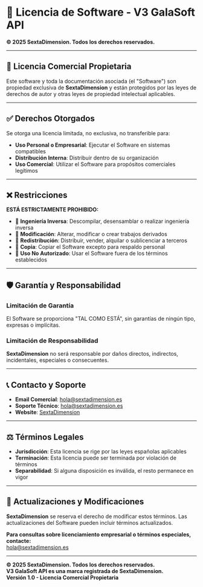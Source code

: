 # 📜 Licencia de Software - V3 GalaSoft API

**© 2025 SextaDimension. Todos los derechos reservados.**

---

## 🏢 **Licencia Comercial Propietaria**

Este software y toda la documentación asociada (el "Software") son propiedad exclusiva de **SextaDimension** y están protegidos por las leyes de derechos de autor y otras leyes de propiedad intelectual aplicables.

---

## ✅ **Derechos Otorgados**

Se otorga una licencia limitada, no exclusiva, no transferible para:

- **Uso Personal o Empresarial**: Ejecutar el Software en sistemas compatibles
- **Distribución Interna**: Distribuir dentro de su organización
- **Uso Comercial**: Utilizar el Software para propósitos comerciales legítimos

---

## ❌ **Restricciones**

**ESTÁ ESTRICTAMENTE PROHIBIDO:**

- 🚫 **Ingeniería Inversa**: Descompilar, desensamblar o realizar ingeniería inversa
- 🚫 **Modificación**: Alterar, modificar o crear trabajos derivados
- 🚫 **Redistribución**: Distribuir, vender, alquilar o sublicenciar a terceros
- 🚫 **Copia**: Copiar el Software excepto para respaldo personal
- 🚫 **Uso No Autorizado**: Usar el Software fuera de los términos establecidos

---

## 🛡️ **Garantía y Responsabilidad**

### Limitación de Garantía
El Software se proporciona "TAL COMO ESTÁ", sin garantías de ningún tipo, expresas o implícitas.

### Limitación de Responsabilidad
**SextaDimension** no será responsable por daños directos, indirectos, incidentales, especiales o consecuentes.

---

## 📞 **Contacto y Soporte**

- **Email Comercial**: [hola@sextadimension.es](mailto:hola@sextadimension.es)
- **Soporte Técnico**: [hola@sextadimension.es](mailto:hola@sextadimension.es)
- **Website**: [SextaDimension](https://sextadimension.es/)

---

## ⚖️ **Términos Legales**

- **Jurisdicción**: Esta licencia se rige por las leyes españolas aplicables
- **Terminación**: Esta licencia puede ser terminada por violación de términos
- **Separabilidad**: Si alguna disposición es inválida, el resto permanece en vigor

---

## 🔄 **Actualizaciones y Modificaciones**

**SextaDimension** se reserva el derecho de modificar estos términos. Las actualizaciones del Software pueden incluir términos actualizados.

**Para consultas sobre licenciamiento empresarial o términos especiales, contacte:**  
[hola@sextadimension.es](mailto:hola@sextadimension.es)

---

**© 2025 SextaDimension. Todos los derechos reservados.**  
**V3 GalaSoft API es una marca registrada de SextaDimension.**  
**Versión 1.0 - Licencia Comercial Propietaria**
